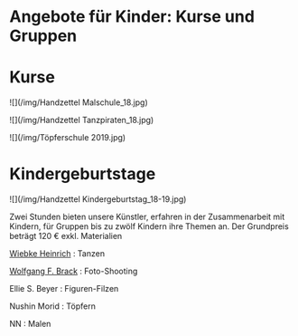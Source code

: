 # Angebote für Kinder: Kurse und Gruppen


# Kurse 

![](/img/Handzettel Malschule_18.jpg)

![](/img/Handzettel Tanzpiraten_18.jpg)

![](/img/Töpferschule 2019.jpg)

# Kindergeburtstage

![](/img/Handzettel Kindergeburtstag_18-19.jpg)

Zwei Stunden bieten unsere Künstler, erfahren in der Zusammenarbeit mit
Kindern, für Gruppen bis zu zwölf Kindern ihre Themen an.
Der Grundpreis beträgt 120 € exkl. Materialien

[Wiebke Heinrich](http://www.juneejah.de)
:   Tanzen


[Wolfgang F. Brack](http://www.wfb-foto.de)
:   Foto-Shooting

Ellie S. Beyer
:   Figuren-Filzen

Nushin Morid
:    Töpfern

NN
:   Malen 

